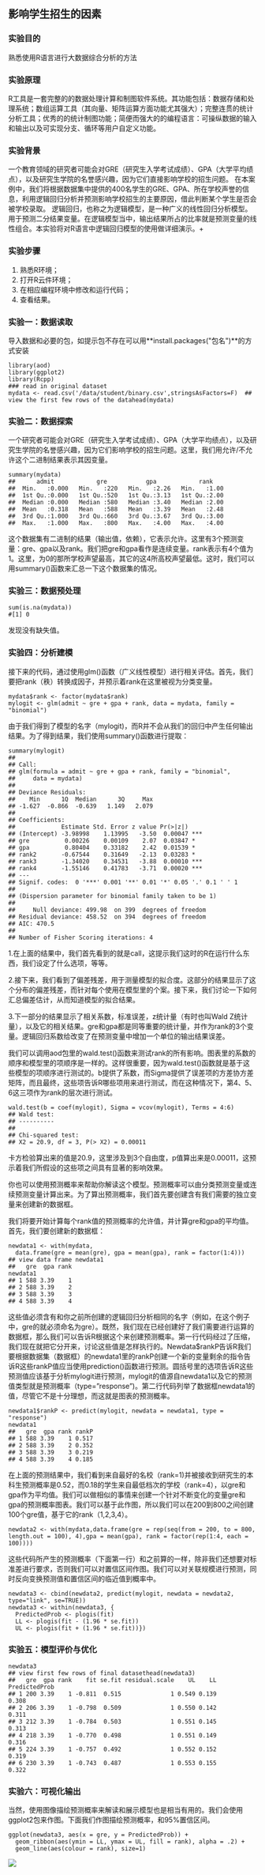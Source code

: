 ## 影响学生招生的因素

### 实验目的

熟悉使用R语言进行大数据综合分析的方法

### 实验原理

R工具是一套完整的的数据处理计算和制图软件系统。其功能包括：数据存储和处理系统；数组运算工具（其向量、矩阵运算方面功能尤其强大）；完整连贯的统计分析工具；优秀的的统计制图功能；简便而强大的的编程语言：可操纵数据的输入和输出以及可实现分支、循环等用户自定义功能。

### 实验背景
一个教育领域的研究者可能会对GRE（研究生入学考试成绩）、GPA（大学平均绩点），以及研究生学院的名誉感兴趣，因为它们直接影响学校的招生问题。
在本案例中，我们将根据数据集中提供的400名学生的GRE、GPA、所在学校声誉的信息，利用逻辑回归分析并预测影响学校招生的主要原因，借此判断某个学生是否会被学校录取。
逻辑回归，也称之为逻辑模型，是一种广义的线性回归分析模型。用于预测二分结果变量。在逻辑模型当中，输出结果所占的比率就是预测变量的线性组合。本实验将对R语言中逻辑回归模型的使用做详细演示。+



### 实验步骤

1. 熟悉R环境；
2. 打开R云件环境；
3. 在相应编程环境中修改和运行代码；
4. 查看结果。

<h3 id="6_1">实验一：数据读取</h3>

导入数据和必要的包，如提示包不存在可以用**install.packages("包名")**的方式安装

```
library(aod)
library(ggplot2)
library(Rcpp)
### read in original dataset
mydata <- read.csv('/data/student/binary.csv',stringsAsFactors=F)  ## view the first few rows of the datahead(mydata)
```

<h3 id="6_2">实验二：数据探索</h3>

一个研究者可能会对GRE（研究生入学考试成绩）、GPA（大学平均绩点），以及研究生学院的名誉感兴趣，因为它们影响学校的招生问题。这里，我们用允许/不允许这个二进制结果表示其因变量。

```
summary(mydata)
##      admit            gre           gpa            rank     
##  Min.   :0.000   Min.   :220   Min.   :2.26   Min.   :1.00  
##  1st Qu.:0.000   1st Qu.:520   1st Qu.:3.13   1st Qu.:2.00  
##  Median :0.000   Median :580   Median :3.40   Median :2.00  
##  Mean   :0.318   Mean   :588   Mean   :3.39   Mean   :2.48  
##  3rd Qu.:1.000   3rd Qu.:660   3rd Qu.:3.67   3rd Qu.:3.00  
##  Max.   :1.000   Max.   :800   Max.   :4.00   Max.   :4.00
```

这个数据集有二进制的结果（输出值，依赖），它表示允许。这里有3个预测变量：gre、gpa以及rank。我们把gre和gpa看作是连续变量。rank表示有4个值为1。这里，为0的那所学校声望最高，其它的这4所高校声望最低。这时，我们可以用summary()函数来汇总一下这个数据集的情况。

<h3 id="6_3">实验三：数据预处理</h3>

```
sum(is.na(mydata))
#[1] 0
```
发现没有缺失值。

<h3 id="6_4">实验四：分析建模</h3>

接下来的代码，通过使用glm()函数（广义线性模型）进行相关评估。首先，我们要把rank（秩）转换成因子，并预示着rank在这里被视为分类变量。

```
mydata$rank <- factor(mydata$rank)
mylogit <- glm(admit ~ gre + gpa + rank, data = mydata, family = "binomial")
```

由于我们得到了模型的名字（mylogit)，而R并不会从我们的回归中产生任何输出结果。为了得到结果，我们使用summary()函数进行提取：

```
summary(mylogit)
## 
## Call:
## glm(formula = admit ~ gre + gpa + rank, family = "binomial", 
##     data = mydata)
## 
## Deviance Residuals: 
##    Min      1Q  Median      3Q     Max  
## -1.627  -0.866  -0.639   1.149   2.079  
## 
## Coefficients:
##             Estimate Std. Error z value Pr(>|z|)    
## (Intercept) -3.98998    1.13995   -3.50  0.00047 ***
## gre          0.00226    0.00109    2.07  0.03847 *  
## gpa          0.80404    0.33182    2.42  0.01539 *  
## rank2       -0.67544    0.31649   -2.13  0.03283 *  
## rank3       -1.34020    0.34531   -3.88  0.00010 ***
## rank4       -1.55146    0.41783   -3.71  0.00020 ***
## ---
## Signif. codes:  0 '***' 0.001 '**' 0.01 '*' 0.05 '.' 0.1 ' ' 1
## 
## (Dispersion parameter for binomial family taken to be 1)
## 
##     Null deviance: 499.98  on 399  degrees of freedom
## Residual deviance: 458.52  on 394  degrees of freedom
## AIC: 470.5
## 
## Number of Fisher Scoring iterations: 4
```

1.在上面的结果中，我们首先看到的就是call，这提示我们这时的R在运行什么东西，我们设定了什么选项，等等。

2.接下来，我们看到了偏差残差，用于测量模型的拟合度。这部分的结果显示了这个分布的偏差残差，而针对每个使用在模型里的个案。接下来，我们讨论一下如何汇总偏差估计，从而知道模型的拟合结果。

3.下一部分的结果显示了相关系数，标准误差，z统计量（有时也叫Wald Z统计量），以及它的相关结果。gre和gpa都是同等重要的统计量，并作为rank的3个变量。逻辑回归系数给改变了在预测变量中增加一个单位的输出结果误差。

我们可以调用aod包里的wald.test()函数来测试rank的所有影响。图表里的系数的顺序和模型里的项顺序是一样的。这样很重要，因为wald.test()函数就是基于这些模型的项顺序进行测试的。b提供了系数，而Sigma提供了误差项的方差协方差矩阵，而且最终，这些项告诉R哪些项用来进行测试，而在这种情况下，第4、5、6这三项作为rank的层次进行测试。

```
wald.test(b = coef(mylogit), Sigma = vcov(mylogit), Terms = 4:6)
## Wald test:
## ----------
## 
## Chi-squared test:
## X2 = 20.9, df = 3, P(> X2) = 0.00011
```

卡方检验算出来的值是20.9，这里涉及到3个自由度，p值算出来是0.00011，这预示着我们所假设的这些项之间具有显著的影响效果。

你也可以使用预测概率来帮助你解读这个模型。预测概率可以由分类预测变量或连续预测变量计算出来。为了算出预测概率，我们首先要创建含有我们需要的独立变量来创建新的数据框。

我们将要开始计算每个rank值的预测概率的允许值，并计算gre和gpa的平均值。首先，我们要创建新的数据框：

```
newdata1 <- with(mydata,
  data.frame(gre = mean(gre), gpa = mean(gpa), rank = factor(1:4)))
## view data frame newdata1
##   gre  gpa rank
newdata1
## 1 588 3.39    1
## 2 588 3.39    2
## 3 588 3.39    3
## 4 588 3.39    4
```

这些值必须含有和你之前所创建的逻辑回归分析相同的名字（例如，在这个例子中，gre的就必须命名为gre）。既然，我们现在已经创建好了我们需要进行运算的数据框，那么我们可以告诉R根据这个来创建预测概率。第一行代码经过了压缩，我们现在就把它分开来，讨论这些值是怎样执行的。Newdata$rankP告诉R我们要根据数据集（数据框）的newdata1里的rankP创建一个新的变量剩余的指令告诉R这些rankP值应当使用prediction()函数进行预测。圆括号里的选项告诉R这些预测值应该基于分析mylogit进行预测，mylogit的值源自newdata1以及它的预测值类型就是预测概率（type=”response”)。第二行代码列举了数据框newdata1的值，尽管它不是十分理想，而这就是图表的预测概率。

```
newdata1$rankP <- predict(mylogit, newdata = newdata1, type = "response")
newdata1
##   gre  gpa rank rankP
## 1 588 3.39    1 0.517
## 2 588 3.39    2 0.352
## 3 588 3.39    3 0.219
## 4 588 3.39    4 0.185
```

在上面的预测结果中，我们看到来自最好的名校（rank=1)并被接收到研究生的本科生预测概率是0.52，而0.18的学生来自最低档次的学校（rank=4），以gre和gpa作为平均值。我们可以做相似的事情来创建一个针对不断变化的变量gre和gpa的预测概率图表。我们可以基于此作图，所以我们可以在200到800之间创建100个gre值，基于它的rank（1,2,3,4）。

```
newdata2 <- with(mydata,data.frame(gre = rep(seq(from = 200, to = 800, length.out = 100), 4),gpa = mean(gpa), rank = factor(rep(1:4, each = 100))))
```

这些代码所产生的预测概率（下面第一行）和之前算的一样，除非我们还想要对标准差进行要求，否则我们可以对置信区间作图。我们可以对关联规模进行预测，同时反向变换预测值和置信区间的临近值到概率中。

```
newdata3 <- cbind(newdata2, predict(mylogit, newdata = newdata2, type="link", se=TRUE))
newdata3 <- within(newdata3, {
  PredictedProb <- plogis(fit)
  LL <- plogis(fit - (1.96 * se.fit))
  UL <- plogis(fit + (1.96 * se.fit))})
```

<h3 id="6_5">实验五：模型评价与优化</h3>

```
newdata3
## view first few rows of final datasethead(newdata3)
##   gre  gpa rank    fit se.fit residual.scale    UL    LL PredictedProb
## 1 200 3.39    1 -0.811  0.515              1 0.549 0.139         0.308
## 2 206 3.39    1 -0.798  0.509              1 0.550 0.142         0.311
## 3 212 3.39    1 -0.784  0.503              1 0.551 0.145         0.313
## 4 218 3.39    1 -0.770  0.498              1 0.551 0.149         0.316
## 5 224 3.39    1 -0.757  0.492              1 0.552 0.152         0.319
## 6 230 3.39    1 -0.743  0.487              1 0.553 0.155         0.322
```

<h3 id="6_6">实验六：可视化输出</h3>

当然，使用图像描绘预测概率来解读和展示模型也是相当有用的。我们会使用ggplot2包来作图。下面我们作图描绘预测概率，和95%置信区间。

```
ggplot(newdata3, aes(x = gre, y = PredictedProb)) +
  geom_ribbon(aes(ymin = LL, ymax = UL, fill = rank), alpha = .2) +
  geom_line(aes(colour = rank), size=1)
```

![](https://kfcoding-static.oss-cn-hangzhou.aliyuncs.com/gitcourse-bigdata/6_1_20171120014606.006.png)
